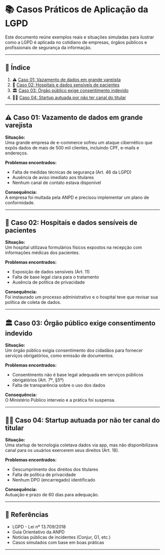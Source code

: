 # 📚 Casos Práticos de Aplicação da LGPD

Este documento reúne exemplos reais e situações simuladas para ilustrar como a LGPD é aplicada no cotidiano de empresas, órgãos públicos e profissionais de segurança da informação.

---

## 📌 Índice

1. ⚠️ [Caso 01: Vazamento de dados em grande varejista](#-caso-01-vazamento-de-dados-em-grande-varejista)
2. 🏥 [Caso 02: Hospitais e dados sensíveis de pacientes](#-caso-02-hospitais-e-dados-sensíveis-de-pacientes)
3. 🏛️ [Caso 03: Órgão público exige consentimento indevido](#-caso-03-órgão-público-exige-consentimento-indevido)
4. 🧑‍💻 [Caso 04: Startup autuada por não ter canal do titular](#-caso-04-startup-autuada-por-não-ter-canal-do-titular)

---

## ⚠️ Caso 01: Vazamento de dados em grande varejista

**Situação:**  
Uma grande empresa de e-commerce sofreu um ataque cibernético que expôs dados de mais de 500 mil clientes, incluindo CPF, e-mails e endereços.

**Problemas encontrados:**

- Falta de medidas técnicas de segurança (Art. 46 da LGPD)
- Ausência de aviso imediato aos titulares
- Nenhum canal de contato estava disponível

**Consequência:**  
A empresa foi multada pela ANPD e precisou implementar um plano de conformidade.

---

## 🏥 Caso 02: Hospitais e dados sensíveis de pacientes

**Situação:**  
Um hospital utilizava formulários físicos expostos na recepção com informações médicas dos pacientes.

**Problemas encontrados:**

- Exposição de dados sensíveis (Art. 11)
- Falta de base legal clara para o tratamento
- Ausência de política de privacidade

**Consequência:**  
Foi instaurado um processo administrativo e o hospital teve que revisar sua política de coleta de dados.

---

## 🏛️ Caso 03: Órgão público exige consentimento indevido

**Situação:**  
Um órgão público exigia consentimento dos cidadãos para fornecer serviços obrigatórios, como emissão de documentos.

**Problemas encontrados:**

- Consentimento não é base legal adequada em serviços públicos obrigatórios (Art. 7º, §5º)
- Falta de transparência sobre o uso dos dados

**Consequência:**  
O Ministério Público interveio e a prática foi suspensa.

---

## 🧑‍💻 Caso 04: Startup autuada por não ter canal do titular

**Situação:**  
Uma startup de tecnologia coletava dados via app, mas não disponibilizava canal para os usuários exercerem seus direitos (Art. 18).

**Problemas encontrados:**

- Descumprimento dos direitos dos titulares
- Falta de política de privacidade
- Nenhum DPO (encarregado) identificado

**Consequência:**  
Autuação e prazo de 60 dias para adequação.

---

## 📎 Referências

- LGPD - Lei nº 13.709/2018  
- Guia Orientativo da ANPD  
- Notícias públicas de incidentes (Conjur, G1, etc.)  
- Casos simulados com base em boas práticas

---
